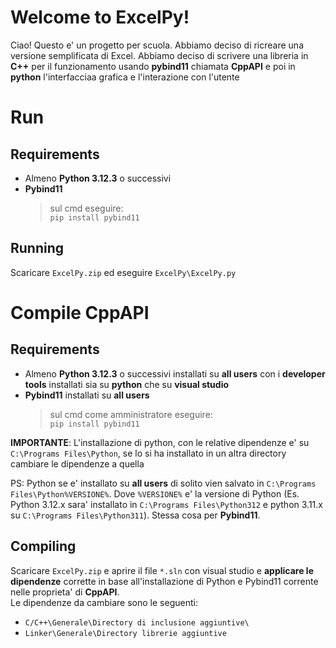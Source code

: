 # Welcome to ExcelPy!

Ciao! Questo e' un progetto per scuola. Abbiamo deciso di ricreare una versione semplificata di Excel. Abbiamo deciso di scrivere una libreria in **C++** per il funzionamento usando **pybind11** chiamata **CppAPI** e poi in **python** l'interfacciaa grafica e l'interazione con l'utente  

  
# Run

## Requirements
- Almeno **Python 3.12.3** o successivi
- **Pybind11**
  > sul cmd eseguire:  
  > `pip install pybind11`  

## Running
Scaricare `ExcelPy.zip` ed eseguire `ExcelPy\ExcelPy.py`  
  
# Compile CppAPI

## Requirements
- Almeno **Python 3.12.3** o successivi installati su **all users** con i **developer tools** installati sia su **python** che su **visual studio**
- **Pybind11** installati su **all users**
  > sul cmd come amministratore eseguire:  
  > `pip install pybind11`  

**IMPORTANTE**: L'installazione di python, con le relative dipendenze e' su `C:\Programs Files\Python`, se lo si ha installato in un altra directory cambiare le dipendenze a quella  
  
PS: Python se e' installato su **all users** di solito vien salvato in `C:\Programs Files\Python%VERSIONE%`. Dove `%VERSIONE%` e' la versione di Python (Es. Python 3.12.x sara' installato in `C:\Programs Files\Python312` e python 3.11.x su `C:\Programs Files\Python311`).
Stessa cosa per **Pybind11**.

## Compiling
Scaricare `ExcelPy.zip` e aprire il file `*.sln` con visual studio e **applicare le dipendenze** corrette in base all'installazione di Python e Pybind11 corrente nelle proprieta' di **CppAPI**.  
Le dipendenze da cambiare sono le seguenti:
- `C/C++\Generale\Directory di inclusione aggiuntive\`
- `Linker\Generale\Directory librerie aggiuntive`
